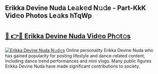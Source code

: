 ## Erikka Devine Nuda Le𝚊k𝚎d N𝚞𝚍e - Part-KkK Vid𝚎o Photos Le𝚊ks hTqWp

# <h2><a href="http://fbfhtdl.evod.top/?m=Erikka+Devine+Nuda">🔗 👉🔴 Erikka Devine Nuda Vid𝚎o Ph𝚘t𝚘s</a></h2>

[![Erikka Devine Nuda N𝚞d𝚎s](https://i.imgur.com/8V9OHl7.gif)](http://fbfhtdl.evod.top/?m=Erikka+Devine+Nuda)
Online personality Erikka Devine Nuda who has gained popularity for posting lifestyle and dance-related content, including dance trend performances and mini vlogs. Many public figures Erikka Devine Nuda have made significant contributions to society. 

